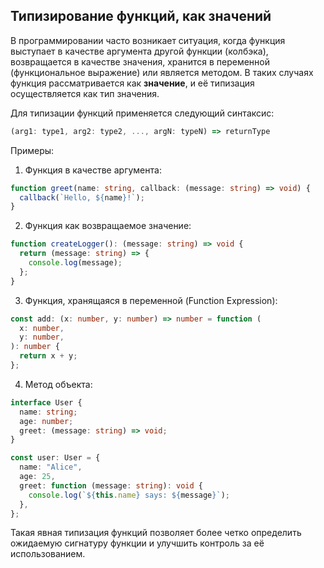 ## Типизирование функций, как значений

В программировании часто возникает ситуация, когда функция выступает в качестве аргумента другой функции (колбэка), возвращается в качестве значения, хранится в переменной (функциональное выражение) или является методом. В таких случаях функция рассматривается как **значение**, и её типизация осуществляется как тип значения.

Для типизации функций применяется следующий синтаксис:

```typescript
(arg1: type1, arg2: type2, ..., argN: typeN) => returnType
```

Примеры:

1. Функция в качестве аргумента:

```typescript
function greet(name: string, callback: (message: string) => void) {
  callback(`Hello, ${name}!`);
}
```

2. Функция как возвращаемое значение:

```typescript
function createLogger(): (message: string) => void {
  return (message: string) => {
    console.log(message);
  };
}
```

3. Функция, хранящаяся в переменной (Function Expression):

```typescript
const add: (x: number, y: number) => number = function (
  x: number,
  y: number,
): number {
  return x + y;
};
```

4. Метод объекта:

```typescript
interface User {
  name: string;
  age: number;
  greet: (message: string) => void;
}

const user: User = {
  name: "Alice",
  age: 25,
  greet: function (message: string): void {
    console.log(`${this.name} says: ${message}`);
  },
};
```

Такая явная типизация функций позволяет более четко определить ожидаемую сигнатуру функции и улучшить контроль за её использованием.
